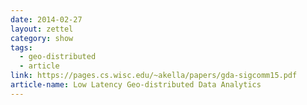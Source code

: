 ```yaml
---
date: 2014-02-27
layout: zettel
category: show
tags:
  - geo-distributed
  - article
link: https://pages.cs.wisc.edu/~akella/papers/gda-sigcomm15.pdf
article-name: Low Latency Geo-distributed Data Analytics
---
```

